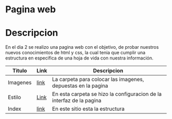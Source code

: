 # Pagina web


# Descripcion
En el dia 2 se realizo una pagina web con el objetivo, de probar nuestros nuevos conocimientos de html y css,
la cual tenia que cumplir una estructura en especifica de una hoja de vida con nuestra información.
		
| Titulo | Link| Descripcion |
|----------|----------|----------|
| Imagenes    | [link](https://github.com/andres8073562/HTML_S1_ReyesESpinelAndresDavid/tree/master/Dia2/Imagnes)   | La carpeta para colocar las imagenes, depuestas en la pagina   |
| Estilo    |  [Link](https://github.com/andres8073562/HTML_S1_ReyesESpinelAndresDavid/tree/master/Dia2/Imagnes/Estilo)  | En esta carpeta se hizo la configuracion de la interfaz de la pagina  |
|   Index  | [link](https://github.com/andres8073562/HTML_S1_ReyesESpinelAndresDavid/blob/master/Dia2/index.html)   | En este sitio esta la estructura  |
